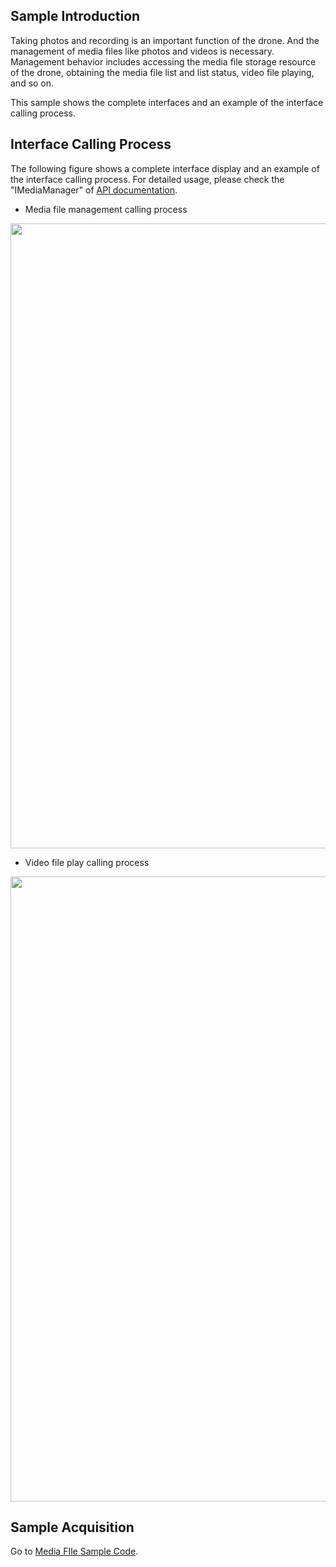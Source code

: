 ## Sample Introduction
Taking photos and recording is an important function of the drone. And the management of media files like photos and videos is necessary. Management behavior includes accessing the media file storage resource of the drone, obtaining the media file list and list status, video file playing, and so on.

This sample shows the complete interfaces and an example of the interface calling process.

## Interface Calling Process

The following figure shows a complete interface display and an example of the interface calling process. For detailed usage, please check the "IMediaManager" of [API documentation](https://developer.dji.com/api-reference-v5/android-api/Components/IMediaDataCenter/IMediaManager.html).

* Media file management calling process

<div align=center><img src="https://terra-1-g.djicdn.com/71a7d383e71a4fb8887a310eb746b47f/msdk/Documentation/V5.1/sample/mediafile%20%20api%20calling%20en.png" width="1000" ></div>

* Video file play calling process

<div align=center><img src="https://terra-1-g.djicdn.com/71a7d383e71a4fb8887a310eb746b47f/msdk/Documentation/V5.1/video%20play%20en.png" width="1000" ></div>


## Sample Acquisition

Go to [Media FIle Sample Code](https://github.com/dji-sdk/Mobile-SDK-Android-V5/blob/dev-sdk-main/SampleCode-V5/android-sdk-v5-sample/module-common/src/main/java/dji/sampleV5/modulecommon/pages/MediaFragment.kt).
